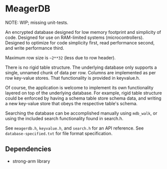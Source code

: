 MeagerDB
========


NOTE: WIP; missing unit-tests.


An encrypted database designed for low memory footprint and simplicity of code.
Designed for use on RAM-limited systems (microcontrollers).
Designed to optimize for code simplicity first, read performance second, and write performance third.


Maximum row size is `~2**32` (less due to row header).


There is no rigid table structure.  The underlying database only supports a single, unnamed chunk of data
per row.  Columns are implemented as per row key-value stores.  That functionality is provided in keyvalue.h.

Of course, the application is welcome to implement its own functionality layered on top of the underlying
database.  For example, rigid table structure could be enforced by having a schema table store schema data,
and writing a new key-value store that obeys the respective table's schema.


Searching the database can be accomplished manually using `mdb_walk`, or using the included search
functionality found in search.h.




See `meagerdb.h`, `keyvalue.h`, and `search.h` for an API reference.
See `database-specified.txt` for file format specification.



Dependencies
------------
 * strong-arm library
